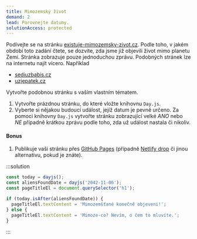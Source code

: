 ```yaml
---
title: Mimozemský život
demand: 2
lead: Porovnejte datumy.
solutionAccess: protected
---
```


Podívejte se na stránku [existuje-mimozemsky-zivot.cz](https://existuje-mimozemsky-zivot.cz/). Podle toho, v jakém období toto zadání čtete, se dozvíte, zda jsme již objevili život mimo planetu Zemi. Stránka zobrazuje pouze jednoduchou zprávu. Podobných stránek lze na internetu najít vícero. Například

- [sediuzbabis.cz](https://sediuzbabis.cz)
- [uzjepatek.cz](https://uzjepatek.cz)

Vytvořte podobnou stránku s vaším vlastním tématem.

1. Vytvořte prázdnou stránku, do které vložte knihovnu `Day.js`.
1. Vyberte si nějakou budoucí událost, jejíž datum je pevně určeno. Za pomoci knihovny `Day.js` vytvořte stránku zobrazující velké _ANO_ nebo _NE_ případně krátkou zprávu podle toho, zda už událost nastala či nikoliv.

#### Bonus

1. Publikuje vaši stránku přes [GitHub Pages](https://pages.github.com/) (případně [Netlify drop](https://app.netlify.com/drop) či jinou alternativu, pokud je znáte).

:::solution

```js
const today = dayjs();
const aliensFoundDate = dayjs('2042-11-06');
const pageTitleEl = document.querySelector('h1');

if (today.isAfter(aliensFoundDate)) {
  pageTitleEl.textContent = 'Mimozemšťané konečně objeveni!';
} else {
  pageTitleEl.textContent = 'Mimoze-co? Nevím, o čem to mluvíte.';
}
```

:::
